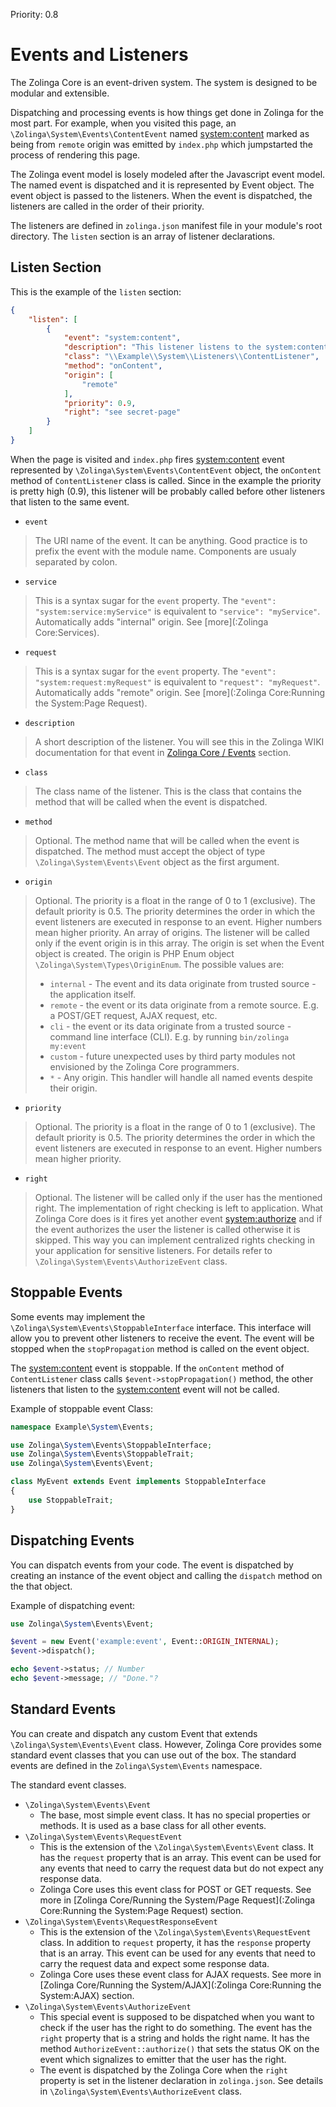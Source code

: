 Priority: 0.8

# Events and Listeners

The Zolinga Core is an event-driven system. The system is designed to be modular and extensible.

Dispatching and processing events is how things get done in Zolinga for the most part. For example, when you visited this page, an `\Zolinga\System\Events\ContentEvent` named [system:content](:ref:event:system:content) marked as being from  `remote` origin was emitted by `index.php` which jumpstarted the process of rendering this page.

The Zolinga event model is losely modeled after the Javascript event model. The named event is dispatched and it is represented by Event object. The event object is passed to the listeners. When the event is dispatched, the listeners are called in the order of their priority.

The listeners are defined in `zolinga.json` manifest file in your module's root directory. The `listen` section is an array of listener declarations.

## Listen Section

This is the example of the `listen` section:

```json
{
    "listen": [
        {
            "event": "system:content",
            "description": "This listener listens to the system:content event.",
            "class": "\\Example\\System\\Listeners\\ContentListener",
            "method": "onContent",
            "origin": [
                "remote"
            ],
            "priority": 0.9,
            "right": "see secret-page"
        }
    ]
}
```

When the page is visited and `index.php` fires [system:content](:ref:event:system:content) event represented by `\Zolinga\System\Events\ContentEvent` object, the `onContent` method of `ContentListener` class is called. Since in the example the priority is pretty high (0.9), this listener will be probably called before other listeners that listen to the same event.

- `event`
> The URI name of the event. It can be anything. Good practice is to prefix the event with the module name. Components are usualy separated by colon.
- `service`
> This is a syntax sugar for the `event` property. The `"event": "system:service:myService"` is equivalent to `"service": "myService"`. Automatically adds "internal" origin. See [more](:Zolinga Core:Services).
- `request`
> This is a syntax sugar for the `event` property. The `"event": "system:request:myRequest"` is equivalent to `"request": "myRequest"`. Automatically adds "remote" origin. See [more](:Zolinga Core:Running the System:Page Request).
- `description`
> A short description of the listener. You will see this in the Zolinga WIKI documentation for that event in [Zolinga Core / Events](:ref:event) section.
- `class`
> The class name of the listener. This is the class that contains the method that will be called when the event is dispatched.
- `method`
> Optional. The method name that will be called when the event is dispatched. The method must accept the object of type `\Zolinga\System\Events\Event` object as the first argument.
- `origin`
> Optional. The priority is a float in the range of 0 to 1 (exclusive). The default priority is 0.5. The priority determines the order in which the event listeners are executed in response to an event. Higher numbers mean higher priority.
> An array of origins. The listener will be called only if the event origin is in this array. The origin is set when the Event object is created. The origin is PHP Enum object `\Zolinga\System\Types\OriginEnum`. The possible values are:
> - `internal` - The event and its data originate from trusted source - the application itself.
> - `remote` - the event or its data originate from a remote source. E.g. a POST/GET request, AJAX request, etc.
> - `cli` - the event or its data originate from a trusted source - command line interface (CLI). E.g. by running `bin/zolinga my:event`
> - `custom` - future unexpected uses by third party modules not envisioned by the Zolinga Core programmers.
> - `*` - Any origin. This handler will handle all named events despite their origin.
- `priority`
> Optional. The priority is a float in the range of 0 to 1 (exclusive). The default priority is 0.5. The priority determines the order in which the event listeners are executed in response to an event. Higher numbers mean higher priority.
- `right`
> Optional. The listener will be called only if the user has the mentioned right. The implementation of right checking is left to application. What Zolinga Core does is it fires yet another event [system:authorize](:ref:event:system:authorize) and if the event authorizes the user the listener is called otherwise it is skipped. This way you can implement centralized rights checking in your application for sensitive listeners. For details refer to `\Zolinga\System\Events\AuthorizeEvent` class.

## Stoppable Events

Some events may implement the `\Zolinga\System\Events\StoppableInterface` interface. This interface will allow you to prevent other listeners to receive the event. The event will be stopped when the `stopPropagation` method is called on the event object.

The [system:content](:ref:event:system:content) event is stoppable. If the `onContent` method of `ContentListener` class calls `$event->stopPropagation()` method, the other listeners that listen to the [system:content](:ref:event:system:content) event will not be called.

Example of stoppable event Class:

```php
namespace Example\System\Events;

use Zolinga\System\Events\StoppableInterface;
use Zolinga\System\Events\StoppableTrait;
use Zolinga\System\Events\Event;

class MyEvent extends Event implements StoppableInterface
{
    use StoppableTrait;
}
```

## Dispatching Events

You can dispatch events from your code. The event is dispatched by creating an instance of the event object and calling the `dispatch` method on the that object.

Example of dispatching event:

```php
use Zolinga\System\Events\Event;

$event = new Event('example:event', Event::ORIGIN_INTERNAL);
$event->dispatch();

echo $event->status; // Number
echo $event->message; // "Done."?

```

## Standard Events

You can create and dispatch any custom Event that extends `\Zolinga\System\Events\Event` class. However, Zolinga Core provides some standard event classes that you can use out of the box. The standard events are defined in the `Zolinga\System\Events` namespace.

The standard event classes.

- `\Zolinga\System\Events\Event`
    - The base, most simple event class. It has no special properties or methods. It is used as a base class for all other events.
- `\Zolinga\System\Events\RequestEvent`
    - This is the extension of the `\Zolinga\System\Events\Event` class. It has the `request` property that is an array. This event can be used for any events that need to carry the request data but do not expect any response data. 
    - Zolinga Core uses this event class for POST or GET requests. See more in [Zolinga Core/Running the System/Page Request](:Zolinga Core:Running the System:Page Request) section.
- `\Zolinga\System\Events\RequestResponseEvent`
    - This is the extension of the `\Zolinga\System\Events\RequestEvent` class. In addition to `request` property, it has the `response` property that is an array. This event can be used for any events that need to carry the request data and expect some response data.
    - Zolinga Core uses these event class for AJAX requests. See more in [Zolinga Core/Running the System/AJAX](:Zolinga Core:Running the System:AJAX) section.
- `\Zolinga\System\Events\AuthorizeEvent`
    - This special event is supposed to be dispatched when you want to check if the user has the right to do something. The event has the `right` property that is a string and holds the right name. It has the method `AuthorizeEvent::authorize()` that sets the status OK on the event which signalizes to emitter that the user has the right.
    - The event is dispatched by the Zolinga Core when the `right` property is set in the listener declaration in `zolinga.json`. See details in `\Zolinga\System\Events\AuthorizeEvent` class.